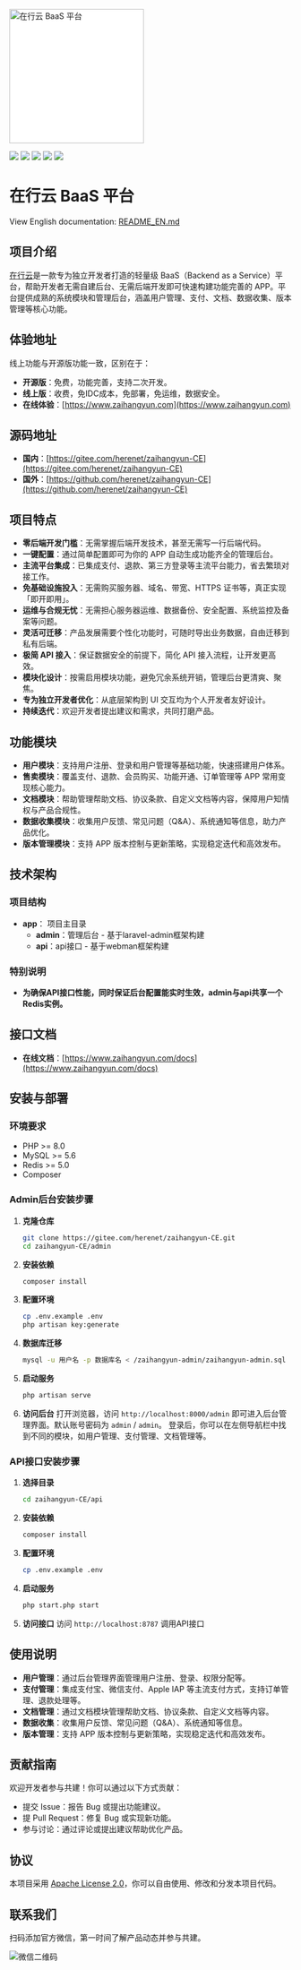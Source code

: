 <p align="left">
  <img src="admin/public/images/logo-baas.png" alt="在行云 BaaS 平台" width="240" style="background-color: #fff;" />
</p>
<p align="left">
  <img src="https://img.shields.io/badge/社区版-master-blue.svg">
  <img src="https://img.shields.io/badge/License-Apache2.0-lightgrey.svg">
  <img src="https://img.shields.io/badge/PHP-8.0+-blue.svg">
  <img src="https://img.shields.io/badge/MySQL-5.6+-blue.svg">
  <img src="https://img.shields.io/badge/Redis-5.0+-blue.svg">
</p>

# 在行云 BaaS 平台
View English documentation: [README_EN.md](README_EN.md)

## 项目介绍

[在行云](https://www.zaihangyun.com)是一款专为独立开发者打造的轻量级 BaaS（Backend as a Service）平台，帮助开发者无需自建后台、无需后端开发即可快速构建功能完善的 APP。平台提供成熟的系统模块和管理后台，涵盖用户管理、支付、文档、数据收集、版本管理等核心功能。

## 体验地址
线上功能与开源版功能一致，区别在于：
- **开源版**：免费，功能完善，支持二次开发。
- **线上版**：收费，免IDC成本，免部署，免运维，数据安全。
- **在线体验**：[https://www.zaihangyun.com](https://www.zaihangyun.com)

## 源码地址
- **国内**：[https://gitee.com/herenet/zaihangyun-CE](https://gitee.com/herenet/zaihangyun-CE)
- **国外**：[https://github.com/herenet/zaihangyun-CE](https://github.com/herenet/zaihangyun-CE)

## 项目特点

- **零后端开发门槛**：无需掌握后端开发技术，甚至无需写一行后端代码。
- **一键配置**：通过简单配置即可为你的 APP 自动生成功能齐全的管理后台。
- **主流平台集成**：已集成支付、退款、第三方登录等主流平台能力，省去繁琐对接工作。
- **免基础设施投入**：无需购买服务器、域名、带宽、HTTPS 证书等，真正实现「即开即用」。
- **运维与合规无忧**：无需担心服务器运维、数据备份、安全配置、系统监控及备案等问题。
- **灵活可迁移**：产品发展需要个性化功能时，可随时导出业务数据，自由迁移到私有后端。
- **极简 API 接入**：保证数据安全的前提下，简化 API 接入流程，让开发更高效。
- **模块化设计**：按需启用模块功能，避免冗余系统开销，管理后台更清爽、聚焦。
- **专为独立开发者优化**：从底层架构到 UI 交互均为个人开发者友好设计。
- **持续迭代**：欢迎开发者提出建议和需求，共同打磨产品。

## 功能模块

- **用户模块**：支持用户注册、登录和用户管理等基础功能，快速搭建用户体系。
- **售卖模块**：覆盖支付、退款、会员购买、功能开通、订单管理等 APP 常用变现核心能力。
- **文档模块**：帮助管理帮助文档、协议条款、自定义文档等内容，保障用户知情权与产品合规性。
- **数据收集模块**：收集用户反馈、常见问题（Q&A）、系统通知等信息，助力产品优化。
- **版本管理模块**：支持 APP 版本控制与更新策略，实现稳定迭代和高效发布。

## 技术架构

### 项目结构
- **app**： 项目主目录
   - **admin**：管理后台 - 基于laravel-admin框架构建
   - **api**：api接口 - 基于webman框架构建

### 特别说明
- **为确保API接口性能，同时保证后台配置能实时生效，admin与api共享一个Redis实例。**

## 接口文档

- **在线文档**：[https://www.zaihangyun.com/docs](https://www.zaihangyun.com/docs)

## 安装与部署

### 环境要求

- PHP >= 8.0
- MySQL >= 5.6
- Redis >= 5.0
- Composer

### Admin后台安装步骤

1. **克隆仓库**
   ```bash
   git clone https://gitee.com/herenet/zaihangyun-CE.git
   cd zaihangyun-CE/admin
   ```

2. **安装依赖**
   ```bash
   composer install
   ```

3. **配置环境**
   ```bash
   cp .env.example .env
   php artisan key:generate
   ```

4. **数据库迁移**
   ```bash
   mysql -u 用户名 -p 数据库名 < /zaihangyun-admin/zaihangyun-admin.sql
   ```

5. **启动服务**
   ```bash
   php artisan serve
   ```

6. **访问后台**
   打开浏览器，访问 `http://localhost:8000/admin` 即可进入后台管理界面。默认账号密码为 `admin` / `admin`。
   登录后，你可以在左侧导航栏中找到不同的模块，如用户管理、支付管理、文档管理等。

### API接口安装步骤

1. **选择目录**
   ```bash
   cd zaihangyun-CE/api
   ```

2. **安装依赖**
   ```bash
   composer install
   ```

3. **配置环境**
   ```bash
   cp .env.example .env
   ```

4. **启动服务**
   ```bash
   php start.php start
   ```

5. **访问接口**
   访问 `http://localhost:8787` 调用API接口

## 使用说明

- **用户管理**：通过后台管理界面管理用户注册、登录、权限分配等。
- **支付管理**：集成支付宝、微信支付、Apple IAP 等主流支付方式，支持订单管理、退款处理等。
- **文档管理**：通过文档模块管理帮助文档、协议条款、自定义文档等内容。
- **数据收集**：收集用户反馈、常见问题（Q&A）、系统通知等信息。
- **版本管理**：支持 APP 版本控制与更新策略，实现稳定迭代和高效发布。

## 贡献指南

欢迎开发者参与共建！你可以通过以下方式贡献：
- 提交 Issue：报告 Bug 或提出功能建议。
- 提 Pull Request：修复 Bug 或实现新功能。
- 参与讨论：通过评论或提出建议帮助优化产品。

## 协议

本项目采用 [Apache License 2.0](LICENSE)，你可以自由使用、修改和分发本项目代码。

## 联系我们

扫码添加官方微信，第一时间了解产品动态并参与共建。

![微信二维码](admin/public/images/wechat.jpg)
